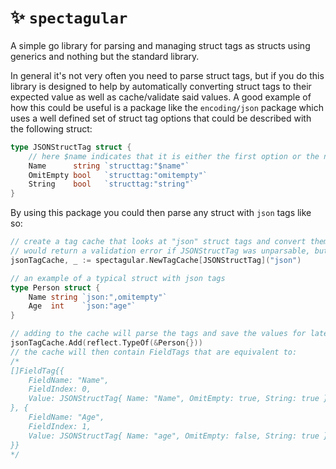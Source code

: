 # :sparkles: `spectagular`
A simple go library for parsing and managing struct tags as structs using generics and nothing but the standard library.

In general it's not very often you need to parse struct tags, but if you do this library is designed to help by automatically converting struct tags to their expected value as well as cache/validate said values. A good example of how this could be useful is a package like the `encoding/json` package which uses a well defined set of struct tag options that could be described with the following struct:

```go
type JSONStructTag struct {
    // here $name indicates that it is either the first option or the name of the field if empty
    Name      string `structtag:"$name"`
    OmitEmpty bool   `structtag:"omitempty"`
    String    bool   `structtag:"string"`
}
```
By using this package you could then parse any struct with `json` tags like so:

```go
// create a tag cache that looks at "json" struct tags and convert them to the following format
// would return a validation error if JSONStructTag was unparsable, but we are ignoring that for this example
jsonTagCache, _ := spectagular.NewTagCache[JSONStructTag]("json")

// an example of a typical struct with json tags
type Person struct {
    Name string `json:",omitempty"`
    Age  int    `json:"age"`
}

// adding to the cache will parse the tags and save the values for later
jsonTagCache.Add(reflect.TypeOf(&Person{}))
// the cache will then contain FieldTags that are equivalent to:
/*
[]FieldTag{{ 
    FieldName: "Name",
    FieldIndex: 0,
    Value: JSONStructTag{ Name: "Name", OmitEmpty: true, String: true },
}, {
    FieldName: "Age",
    FieldIndex: 1,
    Value: JSONStructTag{ Name: "age", OmitEmpty: false, String: true },
}}
*/
```

